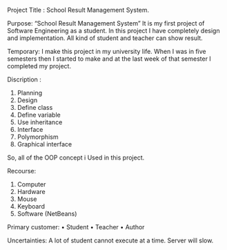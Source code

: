 Project Title : School Result Management System.

Purpose: “School Result Management System” It is my first project of Software Engineering as a student. In this project I have completely design and implementation. All kind of student and teacher can show result.

Temporary: I make this project in my university life. When I was in five semesters then I started to make and at the last week of that semester I completed my project.

Discription :

1.	Planning
2.	Design
3.	Define class
4.	Define variable
5.	Use inheritance
6.	Interface 
7.	Polymorphism
8.	Graphical interface

So, all of the OOP concept i Used in this project.

Recourse: 
1.	Computer
2.	Hardware 
3.	Mouse 
4.	Keyboard 
5.	Software (NetBeans)

Primary customer: 
•	Student
•	Teacher 
•	Author

Uncertainties: A lot of student cannot execute at a time. Server will slow.




